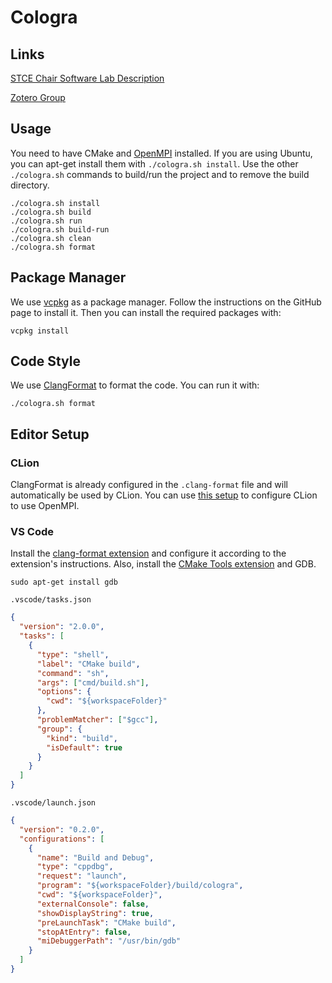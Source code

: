 # Cologra

## Links

[STCE Chair Software Lab
Description](https://www.stce.rwth-aachen.de/teaching/winter-2024-25/software-lab-parallel-graph-algorithms)

[Zotero Group](https://www.zotero.org/groups/5682542/parallel_graph_algorithms)

## Usage

You need to have CMake and
[OpenMPI](https://docs.open-mpi.org/en/v5.0.x/launching-apps/quickstart.html)
installed. If you are using Ubuntu, you can apt-get install them with `./cologra.sh
install`. Use the other `./cologra.sh` commands to build/run the project and to
remove the build directory.

```shell
./cologra.sh install
./cologra.sh build
./cologra.sh run
./cologra.sh build-run
./cologra.sh clean
./cologra.sh format
```

## Package Manager

We use [vcpkg](https://github.com/Microsoft/vcpkg) as a package manager. Follow
the instructions on the GitHub page to install it. Then you can install the
required packages with:

```shell
vcpkg install
```

## Code Style

We use [ClangFormat](https://clang.llvm.org/docs/ClangFormat.html) to format the
code. You can run it with:

```shell
./cologra.sh format
```

## Editor Setup

### CLion

ClangFormat is already configured in the `.clang-format` file and will
automatically be used by CLion. You can use [this
setup](https://www.jetbrains.com/help/clion/openmpi.html) to configure CLion to
use OpenMPI.

### VS Code

Install the [clang-format
extension](https://marketplace.visualstudio.com/items?itemName=xaver.clang-format)
and configure it according to the extension's instructions.
Also, install the [CMake Tools
extension](https://marketplace.visualstudio.com/items?itemName=ms-vscode.cmake-tools)
and GDB.

```shell
sudo apt-get install gdb
```

`.vscode/tasks.json`

```json
{
  "version": "2.0.0",
  "tasks": [
    {
      "type": "shell",
      "label": "CMake build",
      "command": "sh",
      "args": ["cmd/build.sh"],
      "options": {
        "cwd": "${workspaceFolder}"
      },
      "problemMatcher": ["$gcc"],
      "group": {
        "kind": "build",
        "isDefault": true
      }
    }
  ]
}
```

`.vscode/launch.json`

```json
{
  "version": "0.2.0",
  "configurations": [
    {
      "name": "Build and Debug",
      "type": "cppdbg",
      "request": "launch",
      "program": "${workspaceFolder}/build/cologra",
      "cwd": "${workspaceFolder}",
      "externalConsole": false,
      "showDisplayString": true,
      "preLaunchTask": "CMake build",
      "stopAtEntry": false,
      "miDebuggerPath": "/usr/bin/gdb"
    }
  ]
}
```
